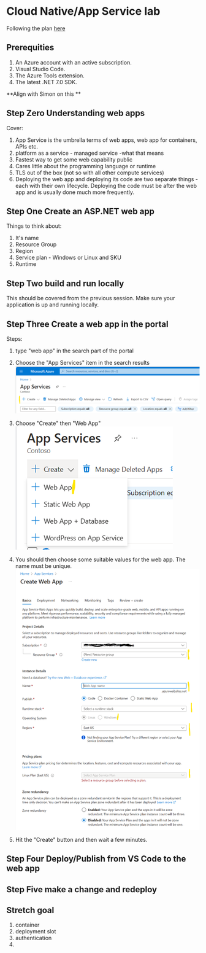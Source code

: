 # Cloud Native/App Service lab
Following the plan [here](https://learn.microsoft.com/en-us/azure/app-service/quickstart-dotnetcore?tabs=net70&pivots=development-environment-vscode)

## Prerequities
1. An Azure account with an active subscription.
2. Visual Studio Code.
3. The Azure Tools extension.
4. The latest .NET 7.0 SDK.

**Align with Simon on this **


## Step Zero Understanding web apps
Cover:
1. App Service is the umbrella terms of web apps, web app for containers, APIs etc.
2. platform as a service - managed service -what that means
3. Fastest way to get some web capability public
4. Cares little about the programming language or runtime
5. TLS out of the box (not so with all other compute services)
6. Deploying the web app and deploying its code are two separate things - each with their own lifecycle. Deploying the code must be after the web app and is usually done much more frequently.

   
## Step One Create an ASP.NET web app

Things to think about:
1. It's name
2. Resource Group
3. Region
4. Service plan - Windows or Linux and SKU
5. Runtime

## Step Two build and run locally
This should be covered from the previous session. Make sure your application is up and running locally.

## Step Three Create a web app in the portal
Steps:
1. type "web app" in the search part of the portal
2. Choose the "App Services" item in the search results
![alt text](./images/portal-web-apps.png "App Services")

3. Choose "Create" then "Web App"
![alt text](./images/portal-web-app-create.png "create web app")
   
4. You should then choose some suitable values for the web app. The name must be unique. 
![alt text](./images/portal-web-app-create-options.png "web app create options")

5. Hit the "Create" button and then wait a few minutes.

## Step Four Deploy/Publish from VS Code to the web app

## Step Five make a change and redeploy

## Stretch goal
1. container
2. deployment slot
3. authentication
4. 
